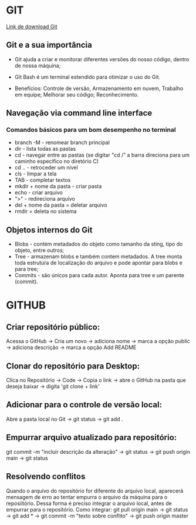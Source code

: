# GIT

[Link de download Git](https://git-scm.com/download/win)

## Git e a sua importância

- Git ajuda a criar e monitorar diferentes versões do nosso código, dentro de nossa máquina;

- Git Bash é um terminal estendido para otimizar o uso do Git.

- Benefícios: Controle de versão, Armazenamento em nuvem, Trabalho em equipe; Melhorar seu código; Reconhecimento.

  

## Navegação via command line interface
### Comandos básicos para um bom desempenho no terminal


- branch -M - renomear branch principal
- dir - lista todas as pastas
- cd - navegar entre as pastas (se digitar "cd /" a barra direciona para um caminho específico no diretório C)
- cd .. - retroceder um nível
- cls - limpar a tela
- TAB - completar textos
- mkdir + nome da pasta - criar pasta
- echo - criar arquivo
- ">" - redireciona arquivo
- del + nome da pasta = deletar arquivo
- rmdir = deleta no sistema



## Objetos internos do Git

- Blobs - contém metadados do objeto como tamanho da sting, tipo do objeto, entre outros;
- Tree - armazenam blobs e também contem metadados. A tree monta toda estrutura de localização do arquivo e pode apontar para blobs e para tree;
- Commits - são únicos para cada autor. Aponta para tree e um parente (commit).



# GITHUB



## Criar repositório público:
Acessa o GitHub -> Cria um novo -> adiciona nome -> marca a opção public -> adiciona descrição -> marca a opção Add README

## Clonar do repositório para Desktop:
Clica no Repositório -> Code -> Copia o link -> abre o GitHub na pasta que deseja baixar -> digita 'git clone + link'

## Adicionar para o controle de versão local:
Abre a pasta local no Git -> git status -> git add .

## Empurrar arquivo atualizado para repositório:
git commit -m "incluir descrição da alteração" -> git status -> git push origin main -> git status

## Resolvendo conflitos
Quando o arquivo do repositório for diferente do arquivo local, aparecerá mensagem de erro ao tentar empurra o arquivo da máquina para o reposiitório. Dessa forma é preciso integrar o arquivo local, antes de empurrar para o repositório.
Como integrar:
git pull origin main ->  git status ->
git add * -> git commit -m "texto sobre conflito" -> git push origin master

